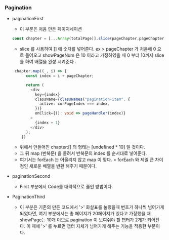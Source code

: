 ### Pagination

- paginationFirst

  - 이 부분은 처음 만든 페이지네이션

  ```.ts
  const chapter = [...Array(totalPage)].slice(pageChapter,pageChapter + showPageNum);
  ```

  - slice 를 사용하여 [] 에 숫자를 넣어준다.
    ex > pageChapter 가 처음에 0 으로 들어오고 showPageNum 은 10 이라고 가정하였을 때 0 부터 10까지 slice 를 하여 배열을 완성 시켜준다 .

  ```.ts
   chapter.map((_, i) => {
        const index = i + pageChapter;

        return (
          <div
            key={index}
            className={classNames("pagination-item", {
              active: curPageIndex === index,
            })}
            onClick={(): void => pageHandler(index)}
          >
            {index + 1}
          </div>
        );
      })
  ```

  - 위에서 만들어진 chapter:[] 의 형태는 [undefined * 10] 일 것이다.
  - 그 뒤 map (반복문) 을 돌려서 반복문의 index 를 순서대로 넣어준다.
  - 여기서는 forEach 는 어울리지 않고 map 이 맞다. > forEach 와 제일 큰 차이점인 새로운 배열을 반환 해주기 때문이다.

- paginationSecond

  - First 부분에서 Code를 대략적으로 줄인 방법이다.

- PaginationThird
  - 이 부분은 기존의 만든 코드에서 '>' 화살표를 눌렀을때 번호가 하나씩 넘어가게 되었다면, 여기 부분에서는 총 페이지가 20페이지가 있다고 가정했을 때 showPage는 10개 이므로 pagination 이 보여줘야 할 챕터가 2개가 되어진다. 이 때에 '>' 를 누르면 챕터 자체가 넘어가게 해주는 기능을 적용한 부분이다.
